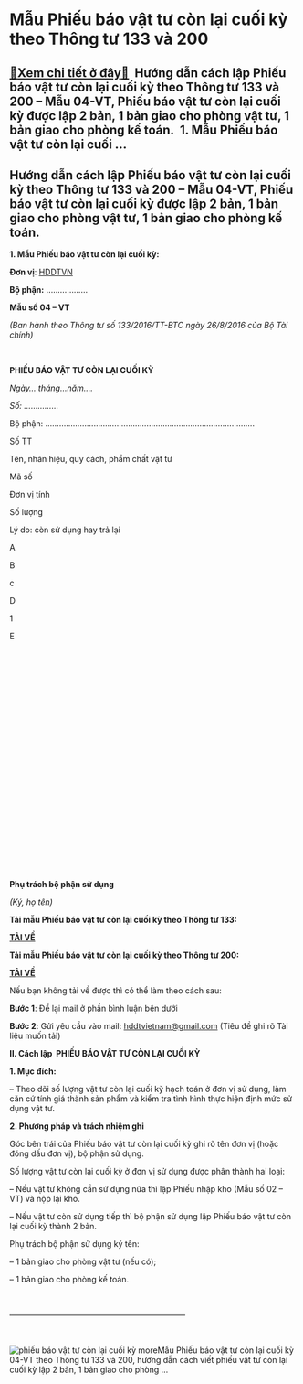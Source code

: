 Mẫu Phiếu báo vật tư còn lại cuối kỳ theo Thông tư 133 và 200
=============================================================

[:gift:Xem chi tiết ở đây:gift:](https://hddtvn.com/mau-phieu-bao-vat-tu-con-lai-cuoi-ky-theo-thong-tu-133-va-200/)  Hướng dẫn cách lập Phiếu báo vật tư còn lại cuối kỳ theo Thông tư 133 và 200 – Mẫu 04-VT, Phiếu báo vật tư còn lại cuối kỳ được lập 2 bản, 1 bản giao cho phòng vật tư, 1 bản giao cho phòng kế toán.  1. Mẫu Phiếu báo vật tư còn lại cuối …
-----------------------------------------------------------------------------------------------------------------------------------------------------------------------------------------------------------------------------------------------



Hướng dẫn cách lập Phiếu báo vật tư còn lại cuối kỳ theo Thông tư 133 và 200 – Mẫu 04-VT, Phiếu báo vật tư còn lại cuối kỳ được lập 2 bản, 1 bản giao cho phòng vật tư, 1 bản giao cho phòng kế toán.
------------------------------------------------------------------------------------------------------------------------------------------------------------------------------------------------------


**1. Mẫu Phiếu báo vật tư còn lại cuối kỳ:**







**Đơn vị**: [HDDTVN](http://hddtvn.com/ "HDDTVN")  

**Bộ phận:** ………………

**Mẫu số 04 – VT**  

*(Ban hành theo Thông tư số 133/2016/TT-BTC ngày 26/8/2016 của Bộ Tài chính)*



 



**PHIẾU BÁO VẬT TƯ CÒN LẠI CUỐI KỲ**  

*Ngày… tháng…năm….*

*Số: ……………*

Bộ phận: ……………………………………………………………………………….




Số TT

Tên, nhãn hiệu, quy cách, phẩm chất vật tư

Mã số

Đơn vị tính

Số lượng

Lý do: còn sử dụng hay trả lại



A

B

c

D

1

E



 

   

    

    

    

    

  

 

 

 

 



 






 

**Phụ trách bộ phận sử dụng**  

*(Ký, họ tên)*



**Tải mẫu Phiếu báo vật tư còn lại cuối kỳ theo Thông tư 133:**



[**TẢI VỀ**](http://drive.google.com/open?id=0B24q-XZt4667SXZGNU5CejB4cDQ "tải theo thông tư 133")

**Tải mẫu Phiếu báo vật tư còn lại cuối kỳ theo Thông tư 200:**



[**TẢI VỀ**](https://drive.google.com/file/d/0B24q-XZt4667ME1SWEUyX0FmTzA "tải theo thông tư 200")
   

 Nếu bạn không tải về được thì có thể làm theo cách sau:  

**Bước 1**: Để lại mail ở phần bình luận bên dưới  

**Bước 2**: Gửi yêu cầu vào mail: [hddtvietnam@gmail.com](mailto:hddtvietnam@gmail.com) (Tiêu đề ghi rõ Tài liệu muốn tải)



**II. Cách lập  PHIẾU BÁO VẬT TƯ CÒN LẠI CUỐI KỲ**


**1. Mục đích:**   

 – Theo dõi số lượng vật tư còn lại cuối kỳ hạch toán ở đơn vị sử dụng, làm căn cứ tính giá thành sản phẩm và kiểm tra tình hình thực hiện định mức sử dụng vật tư.


**2. Phương pháp và trách nhiệm ghi**  

 Góc bên trái của Phiếu báo vật tư còn lại cuối kỳ ghi rõ tên đơn vị (hoặc đóng dấu đơn vị), bộ phận sử dụng.  

 Số lượng vật tư còn lại cuối kỳ ở đơn vị sử dụng được phân thành hai loại:  

 – Nếu vật tư không cần sử dụng nữa thì lập Phiếu nhập kho (Mẫu số 02 – VT) và nộp lại kho.  

 – Nếu vật tư còn sử dụng tiếp thì bộ phận sử dụng lập Phiếu báo vật tư còn lại cuối kỳ thành 2 bản.  

 Phụ trách bộ phận sử dụng ký tên:  

 – 1 bản giao cho phòng vật tư (nếu có);  

 – 1 bản giao cho phòng kế toán.



  

  

——————————————————————  

  

![phiếu báo vật tư còn lại cuối kỳ](https://hddtvn.com/wp-content/uploads/2021/01/phieu-bao-vat-tu-con-lai-cuoi-ky-cach-lap.png "phiếu báo vật tư còn lại cuối kỳ")
moreMẫu Phiếu báo vật tư còn lại cuối kỳ 04-VT theo Thông tư 133 và 200, hướng dẫn cách viết phiếu vật tư còn lại cuối kỳ lập 2 bản, 1 bản giao cho phòng …

